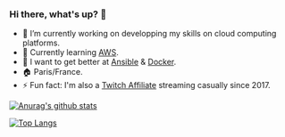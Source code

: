 ### Hi there, what's up? 👋

- 🔭 I’m currently working on developping my skills on cloud computing platforms.
- 🌱 Currently learning [AWS](https://github.com/aws).
- 🤔 I want to get better at [Ansible](https://github.com/ansible/ansible) & [Docker](https://github.com/docker).
- 🏠 Paris/France.
- ⚡ Fun fact: I'm also a [Twitch Affiliate](https://affiliate.twitch.tv/) streaming casually since 2017.

<!-- WIP
<img align="left" alt="AWS" width="26px" src="https://raw.githubusercontent.com/github/explore/80688e429a7d4ef2fca1e82350fe8e3517d3494d/topics/aws/aws.png" />
<img align="left" alt="Ansible" width="26px" src="https://raw.githubusercontent.com/github/explore/85cceaeeaf993ca35664dc37ea24f9237fbbfc14/topics/ansible/ansible.png" />
<img align="left" alt="Docker" width="26px" src="https://raw.githubusercontent.com/github/explore/85cceaeeaf993ca35664dc37ea24f9237fbbfc14/topics/docker/docker.png" />
<img align="left" alt="Nginx" width="26px" src="https://raw.githubusercontent.com/github/explore/85cceaeeaf993ca35664dc37ea24f9237fbbfc14/topics/nginx/nginx.png" />
<img align="left" alt="MySQL" width="26px" src="https://raw.githubusercontent.com/github/explore/80688e429a7d4ef2fca1e82350fe8e3517d3494d/topics/mysql/mysql.png" />
<img align="left" alt="Firefox" width="26px" src="https://raw.githubusercontent.com/github/explore/85cceaeeaf993ca35664dc37ea24f9237fbbfc14/topics/firefox/firefox.png" />

<img align="left" alt="Nagios" width="26px" src="https://avatars2.githubusercontent.com/u/5666660" />
<img align="left" alt="Grafana" width="26px" src="https://avatars2.githubusercontent.com/u/7195757" />
<img align="left" alt="Zabbix" width="26px" src="https://avatars2.githubusercontent.com/u/4561226" />
<img align="left" alt="Zabbix" width="26px" src="https://avatars2.githubusercontent.com/u/2205640" />

<img align="left" alt="Terminal" width="26px" src="https://raw.githubusercontent.com/github/explore/85cceaeeaf993ca35664dc37ea24f9237fbbfc14/topics/terminal/terminal.png" />

<img align="left" alt="SQL" width="26px" src="https://raw.githubusercontent.com/github/explore/85cceaeeaf993ca35664dc37ea24f9237fbbfc14/topics/sql/sql.png" />

<img align="left" alt="Git" width="26px" src="https://raw.githubusercontent.com/github/explore/85cceaeeaf993ca35664dc37ea24f9237fbbfc14/topics/git/git.png" />
<img align="left" alt="Bash" width="26px" src="https://raw.githubusercontent.com/github/explore/85cceaeeaf993ca35664dc37ea24f9237fbbfc14/topics/bash/bash.png" />
<img align="left" alt="PHP" width="26px" src="https://raw.githubusercontent.com/github/explore/85cceaeeaf993ca35664dc37ea24f9237fbbfc14/topics/php/php.png" />
<img align="left" alt="Markdown" width="26px" src="https://raw.githubusercontent.com/github/explore/85cceaeeaf993ca35664dc37ea24f9237fbbfc14/topics/markdown/markdown.png" />

<img align="left" alt="Linux" width="26px" src="https://raw.githubusercontent.com/github/explore/85cceaeeaf993ca35664dc37ea24f9237fbbfc14/topics/linux/linux.png" />
<img align="left" alt="Raspberry Pi" width="26px" src="https://raw.githubusercontent.com/github/explore/85cceaeeaf993ca35664dc37ea24f9237fbbfc14/topics/raspberry-pi/raspberry-pi.png" />
<img align="left" alt="Ubuntu" width="26px" src="https://raw.githubusercontent.com/github/explore/85cceaeeaf993ca35664dc37ea24f9237fbbfc14/topics/ubuntu/ubuntu.png" />
<img align="left" alt="Android" width="26px" src="https://raw.githubusercontent.com/github/explore/85cceaeeaf993ca35664dc37ea24f9237fbbfc14/topics/android/android.png" />
<img align="left" alt="Windows" width="26px" src="https://raw.githubusercontent.com/github/explore/85cceaeeaf993ca35664dc37ea24f9237fbbfc14/topics/windows/windows.png" />

<img align="left" alt="Atom" width="26px" src="https://raw.githubusercontent.com/github/explore/80688e429a7d4ef2fca1e82350fe8e3517d3494d/topics/atom/atom.png" />
<img align="left" alt="Jekyll" width="26px" src="https://raw.githubusercontent.com/github/explore/85cceaeeaf993ca35664dc37ea24f9237fbbfc14/topics/jekyll/jekyll.png" />

-->

[![Anurag's github stats](https://github-readme-stats.vercel.app/api?username=Metalhearf&show_icons=true&include_all_commits=true&hide=stars&count_private=true)](https://github.com/Metalhearf/)

[![Top Langs](https://github-readme-stats.vercel.app/api/top-langs/?username=Metalhearf&layout=compact&langs_count=8)](https://github.com/Metalhearf)
